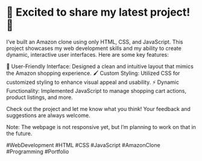 # 🌟 Excited to share my latest project! 🌟

I’ve built an Amazon clone using only HTML, CSS, and JavaScript. This project showcases my web development skills and my ability to create dynamic, interactive user interfaces. Here are some key features:

🛒 User-Friendly Interface: Designed a clean and intuitive layout that mimics the Amazon shopping experience.
🖌 Custom Styling: Utilized CSS for customized styling to enhance visual appeal and usability.
⚡ Dynamic Functionality: Implemented JavaScript to manage shopping cart actions, product listings, and more.

Check out the project and let me know what you think! Your feedback and suggestions are always welcome.

Note: The webpage is not responsive yet, but I’m planning to work on that in the future.

#WebDevelopment #HTML #CSS #JavaScript #AmazonClone #Programming #Portfolio
